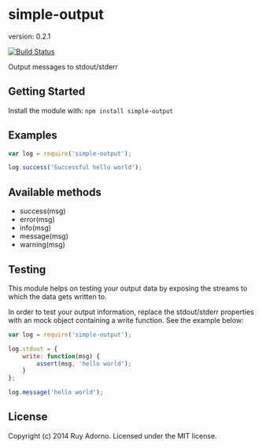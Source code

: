 # simple-output

version: 0.2.1

[![Build Status](https://travis-ci.org/ruyadorno/simple-output.svg?branch=master)](https://travis-ci.org/SunGard-Labs/grunt-sg-release)

Output messages to stdout/stderr

## Getting Started
Install the module with: `npm install simple-output`

## Examples

```javascript
var log = require('simple-output');

log.success('Successful hello world');
```

## Available methods

- success(msg)
- error(msg)
- info(msg)
- message(msg)
- warning(msg)

## Testing

This module helps on testing your output data by exposing the streams to which the data gets written to.

In order to test your output information, replace the stdout/stderr properties with an mock object containing a write function. See the example below:

```javascript
var log = require('simple-output');

log.stdout = {
    write: function(msg) {
        assert(msg, 'hello world');
    }
};

log.message('hello world');
```

## License
Copyright (c) 2014 Ruy Adorno. Licensed under the MIT license.

